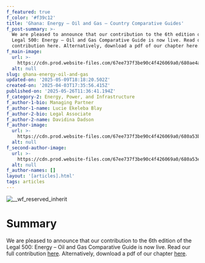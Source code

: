 ```yaml
---
f_featured: true
f_color: '#f39c12'
title: 'Ghana: Energy – Oil and Gas – Country Comparative Guides'
f_post-summary: >-
  We are pleased to announce that our contribution to the 6th edition of the
  Legal 500: Energy – Oil and Gas Comparative Guide is now live. Read our full
  contribution here. Alternatively, download a pdf of our chapter here.
f_main-image:
  url: >-
    https://cdn.prod.website-files.com/67ee737f3be90c4f426069a0/680ae4a3d5795caffaf2d56c_pexels-maksgelatin-4823183%201.png
  alt: null
slug: ghana-energy-oil-and-gas
updated-on: '2025-05-09T18:18:20.502Z'
created-on: '2025-04-03T17:35:56.415Z'
published-on: '2025-05-26T11:36:41.194Z'
f_category-2: Energy, Power, and Infrastructure
f_author-1-bio: Managing Partner
f_author-1-name: Lucie Ekeleba Blay
f_author-2-bio: Legal Associate
f_author-2-name: Davidina Dadson
f_author-image:
  url: >-
    https://cdn.prod.website-files.com/67ee737f3be90c4f426069a0/680a53bb940a7d0e660e5db5_Lucie%20Blay%20(1).png
  alt: null
f_second-author-image:
  url: >-
    https://cdn.prod.website-files.com/67ee737f3be90c4f426069a0/680a53ec3ed235b642d19f3e_Aba%20Dadson%20(1).png
  alt: null
f_author-names: []
layout: '[articles].html'
tags: articles
---
```


![__wf_reserved_inherit](https://cdn.prod.website-files.com/67ee737f3be90c4f426069a0/680ae22fca493c0b8bd5b6ea_oil-pump-on-sunset-2023-11-27-05-24-08-utc.jpg)

Summary
=======

We are pleased to announce that our contribution to the 6th edition of the Legal 500: Energy – Oil and Gas Comparative Guide is now live. Read our full contribution [here](https://www.legal500.com/guides/chapter/ghana-energy-oil-gas/). Alternatively, download a pdf of our chapter [here](https://www.legal500.com/guides/chapter/ghana-energy-oil-gas/?export-pdf).

‍

